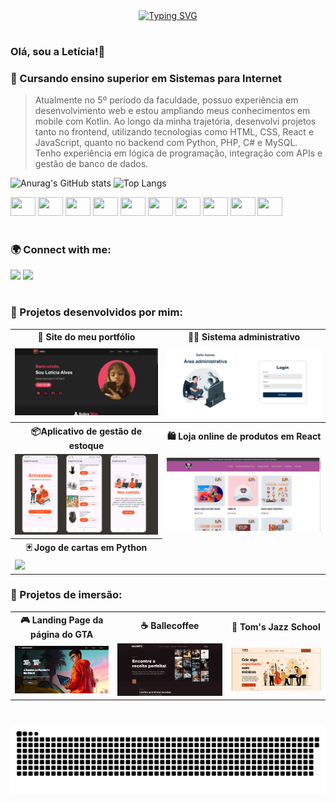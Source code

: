 <div align="center">
  <a href="https://git.io/typing-svg">
    <img src="https://readme-typing-svg.demolab.com?font=Fira+Code&weight=500&size=22&pause=1000&color=FF6E96&center=true&vCenter=true&random=false&width=524&lines=%E2%8A%B9+Welcome+to+my+profile!+%CB%99%E1%B5%95%CB%99+%E2%8A%B9+" alt="Typing SVG">
  </a>
</div>

#

### Olá, sou a Letícia!👋
### 📍 Cursando ensino superior em Sistemas para Internet
> Atualmente no 5º período da faculdade, possuo experiência em desenvolvimento web e estou
ampliando meus conhecimentos em mobile com Kotlin. Ao longo da minha trajetória, desenvolvi
projetos tanto no frontend, utilizando tecnologias como HTML, CSS, React e JavaScript, quanto
no backend com Python, PHP, C# e MySQL. Tenho experiência em lógica de programação,
integração com APIs e gestão de banco de dados.

![Anurag's GitHub stats](https://github-readme-stats.vercel.app/api?username=leticiaok&show_icons=true&rank_icon=github&hide_border=true&theme=dracula)
![Top Langs](https://github-readme-stats.vercel.app/api/top-langs/?username=leticiaok&hide_border=true&theme=dracula&layout=compact)
 
<div style=display: inlineblock> 
          <img src="https://cdn.jsdelivr.net/gh/devicons/devicon/icons/python/python-original.svg" width=40 height=30/>
          <img src="https://cdn.jsdelivr.net/gh/devicons/devicon/icons/javascript/javascript-original.svg" width=40 height=30/>
          <img src="https://cdn.jsdelivr.net/gh/devicons/devicon/icons/php/php-original.svg" width=40 height=30/>  
           <img src="https://cdn.jsdelivr.net/gh/devicons/devicon/icons/mysql/mysql-original.svg" width=40 height=30/> 
          <img src="https://cdn.jsdelivr.net/gh/devicons/devicon/icons/html5/html5-original.svg" width=40 height=30/>
          <img src="https://cdn.jsdelivr.net/gh/devicons/devicon/icons/css3/css3-original.svg" width=40 height=30/>
          <img src="https://cdn.jsdelivr.net/gh/devicons/devicon/icons/react/react-original.svg" width=40 height=30/>
          <img src="https://cdn.jsdelivr.net/gh/devicons/devicon/icons/csharp/csharp-original.svg" width=40 height=30/>
          <img src="https://cdn.jsdelivr.net/gh/devicons/devicon/icons/java/java-original.svg" width=40 height=30/>
          <img src="https://cdn.jsdelivr.net/gh/devicons/devicon/icons/laravel/laravel-original.svg" width=40 height=30/>



          
</div> 

#

### 🌍 Connect with me:
<a href = "mailto:leticiaalves6540@gmail.com"><img src="https://img.shields.io/badge/-Gmail-%23333?style=for-the-badge&logo=gmail&logoColor=FF6E96" target="_blank"></a>
<a href = "https://www.linkedin.com/in/letícia-alves-007823238/"><img src="https://img.shields.io/badge/-LinkedIn-%23333?style=for-the-badge&logo=linkedin&logoColor=79DAFA" target="_blank"></a>

#

### 🚀 Projetos desenvolvidos por mim:

<table>
  <tr>
    <th>📍 Site do meu portfólio</th>
    <th>👩‍💻 Sistema administrativo</th>
  </tr>
  <tr>
    <td><a href="https://leticiaok.github.io/portfolio/"><img src="portifolio.png" width="480"></a></td>
    <td><a href="https://github.com/LeticiaOk/crud-delta"><img src="login.png" width="480"></a></td>
  </tr>
  <tr>
    <th>📦Aplicativo de gestão de estoque</th>
    <th>🛍️ Loja online de produtos em React</th>
  </tr>
  <tr>
    <td><a href="https://github.com/LeticiaOk/armazena-mobile/"><img src="https://github.com/LeticiaOk/LeticiaOk/blob/main/armazenapp.png" width="480"></a></td>
   <td><a href="https://github.com/LeticiaOk/theAmazingDigitalCircus"><img src="loja.png" width="480"></a></td>  
  </tr>
  <tr>
    <th>🃏 Jogo de cartas em Python</th>
  </tr>
  <tr>
    <td><a href="https://github.com/LeticiaOk/jogo-cartas-python"><img src="https://hermes.dio.me/articles/cover/394b0954-145f-407e-b318-8e355336dc08.png" width="480"></a></td>
  </tr>
</table>

### 📒 Projetos de imersão:

<table>
  <tr>
    <th>🎮 Landing Page da página do GTA</th>
     <th>☕ Ballecoffee</th>
     <th>🎷 Tom's Jazz School</th>
  </tr>
  <tr>
    <td><a href="https://github.com/LeticiaOk/projeto-gta/"><img src="landing-page-gta.png" width="480"></a></td>
    <td><a href="https://github.com/LeticiaOk/ballecoffee"><img src="https://github.com/LeticiaOk/LeticiaOk/blob/main/ballecoffee-landing-page.png" width="480"></a></td>
     <td><a href="https://github.com/LeticiaOk/projeto-gta/"><img src="https://github.com/LeticiaOk/LeticiaOk/blob/main/tom-jazz-school.png" width="480"></a></td>
  </tr>
</table>


#

<picture align="center">
  <source media="(prefers-color-scheme: dark)" srcset="https://raw.githubusercontent.com/LeticiaOk/LeticiaOk/output/github-contribution-grid-snake-dark.svg">
  <source media="(prefers-color-scheme: light)" srcset="https://raw.githubusercontent.com/LeticiaOk/LeticiaOk/output/github-contribution-grid-snake-dark.svg">
  <img align="https://github.com/LeticiaOk/tom-jazz-school" src="https://raw.githubusercontent.com/LeticiaOk/LeticiaOk/output/github-contribution-grid-snake.svg">
</picture>
